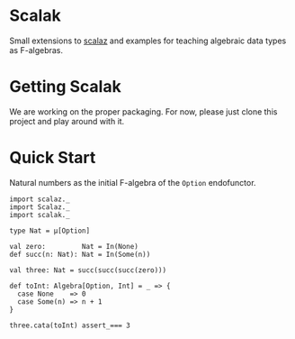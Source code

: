 # Scalak

Small extensions to [scalaz](http://github.com/scalaz/scalaz) and
examples for teaching algebraic data types as F-algebras.

# Getting Scalak

We are working on the proper packaging.
For now, please just clone this project and play around with it.

# Quick Start

Natural numbers as the initial F-algebra of the `Option` endofunctor.

    import scalaz._
    import Scalaz._
    import scalak._

    type Nat = µ[Option]

    val zero:         Nat = In(None)
    def succ(n: Nat): Nat = In(Some(n))

    val three: Nat = succ(succ(succ(zero)))

    def toInt: Algebra[Option, Int] = _ => {
      case None    => 0
      case Some(n) => n + 1
    }

    three.cata(toInt) assert_=== 3
